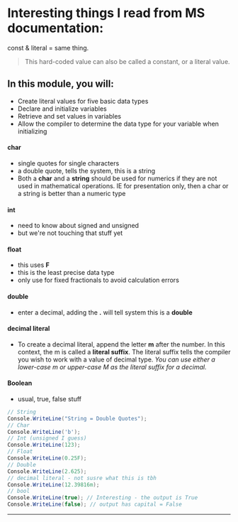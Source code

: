 # Interesting things I read from MS documentation: 

const & literal = same thing. 

> This hard-coded value can also be called a constant, or a literal value.

## In this module, you will:
- Create literal values for five basic data types
- Declare and initialize variables
- Retrieve and set values in variables
- Allow the compiler to determine the data type for your variable when initializing

#### char
- single quotes for single characters
- a double quote, tells the system, this is a string
- Both a **char** and a **string** should be used for numerics if they are not used in mathematical operations. IE for presentation only, then a char or a string is better than a numeric type 

#### int
- need to know about signed and unsigned 
- but we're not touching that stuff yet

#### float
- this uses **F**
- this is the least precise data type
- only use for fixed fractionals to avoid calculation errors

#### double
- enter a decimal, adding the **.** will tell system this is a **double**

#### decimal literal 
- To create a decimal literal, append the letter **m** after the number. In this context, the m is called a **literal suffix**. The literal suffix tells the compiler you wish to work with a value of decimal type. *You can use either a lower-case m or upper-case M as the literal suffix for a decimal.*

#### Boolean
- usual, true, false stuff

```csharp
// String 
Console.WriteLine("String = Double Quotes");
// Char
Console.WriteLine('b');
// Int (unsigned I guess)
Console.WriteLine(123);
// Float
Console.WriteLine(0.25F); 
// Double
Console.WriteLine(2.625);
// decimal literal - not susre what this is tbh
Console.WriteLine(12.39816m);
// bool
Console.WriteLine(true); // Interesting - the output is True
Console.WriteLine(false); // output has capital = False
```

---

